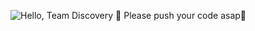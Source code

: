 ![Hello, Team Discovery 👋 Please push your code asap🚀](https://github.com/matyo91/matyo91/raw/main/assets/github.gif)
